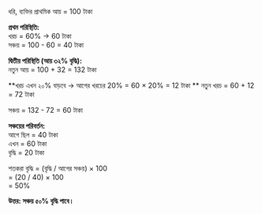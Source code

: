 ধরি, ব্যক্তির প্রাথমিক আয় = 100 টাকা

**প্রথম পরিস্থিতি:**  
খরচ = 60% → 60 টাকা  
সঞ্চয় = 100 - 60 = 40 টাকা

**দ্বিতীয় পরিস্থিতি (আয় ৩২% বৃদ্ধি):**  
নতুন আয় = 100 + 32 = 132 টাকা

**খরচ এখন ২০% বাড়বে → আগের খরচের 20% = 60 × 20% = 12 টাকা  **
নতুন খরচ = 60 + 12 = 72 টাকা

সঞ্চয় = 132 - 72 = 60 টাকা

**সঞ্চয়ের পরিবর্তন:**  
আগে ছিল = 40 টাকা  
এখন = 60 টাকা  
বৃদ্ধি = 20 টাকা

শতকরা বৃদ্ধি = (বৃদ্ধি / আগের সঞ্চয়) × 100  
              = (20 / 40) × 100  
              = 50%

**উত্তর: সঞ্চয় ৫০% বৃদ্ধি পাবে।**

